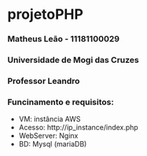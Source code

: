 # projetoPHP

### Matheus Leão - 11181100029
### Universidade de Mogi das Cruzes
### Professor Leandro

### Funcinamento e requisitos: 
* VM: instância AWS
* Acesso: http://ip_instance/index.php
* WebServer: Nginx
* BD: Mysql (mariaDB)

